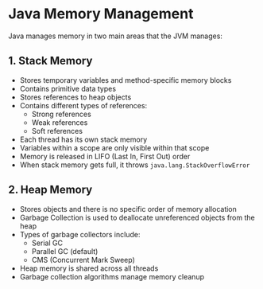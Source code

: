 # Java Memory Management

Java manages memory in two main areas that the JVM manages:

## 1. Stack Memory
- Stores temporary variables and method-specific memory blocks
- Contains primitive data types
- Stores references to heap objects
- Contains different types of references:
  - Strong references
  - Weak references
  - Soft references
- Each thread has its own stack memory
- Variables within a scope are only visible within that scope
- Memory is released in LIFO (Last In, First Out) order
- When stack memory gets full, it throws `java.lang.StackOverflowError`

## 2. Heap Memory
- Stores objects and there is no specific order of memory allocation
- Garbage Collection is used to deallocate unreferenced objects from the heap
- Types of garbage collectors include:
  - Serial GC
  - Parallel GC (default)
  - CMS (Concurrent Mark Sweep)
- Heap memory is shared across all threads
- Garbage collection algorithms manage memory cleanup

